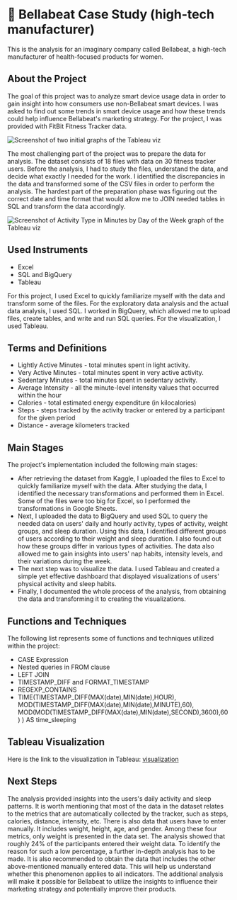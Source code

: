 # :runner: Bellabeat Case Study (high-tech manufacturer)
This is the analysis for an imaginary company called Bellabeat, a high-tech manufacturer of health-focused products for women.

## About the Project
The goal of this project was to analyze smart device usage data in order to gain insight into how consumers use non-Bellabeat smart
devices. I was asked to find out some trends in smart device usage and how these trends could help influence Bellabeat's marketing strategy.
For the project, I was provided with FitBit Fitness Tracker data.

![Screenshot of two initial graphs of the Tableau viz](https://github.com/LegendaryStarLordHV/Bellabeat_Case_Study/assets/43511883/94ab9734-9163-46ff-a427-7b0687863088)

The most challenging part of the project was to prepare the data for analysis. The dataset consists of 18 files with data on 30 fitness tracker users. Before the analysis, I had to study the files, understand the data, and decide what exactly I needed for the work. I identified the discrepancies in the data and transformed some of the CSV files in order to perform the analysis. The hardest part of the preparation phase was figuring out the correct date and time format that would allow me to JOIN needed tables in SQL and transform the data accordingly. 

![Screenshot of Activity Type in Minutes by Day of the Week graph of the Tableau viz](https://github.com/LegendaryStarLordHV/Bellabeat_Case_Study/assets/43511883/e711859d-9248-4061-9370-ffa3e320d268)


## Used Instruments
- Excel
- SQL and BigQuery
- Tableau
  
For this project, I used Excel to quickly familiarize myself with the data and transform some of the files. For the exploratory data analysis and the actual data analysis, I used SQL.
I worked in BigQuery, which allowed me to upload files, create tables, and write and run SQL queries. For the visualization, I used Tableau.

## Terms and Definitions
- Lightly Active Minutes - total minutes spent in light activity.
- Very Active Minutes - total minutes spent in very active activity.
- Sedentary Minutes - total minutes spent in sedentary activity.
- Average Intensity - all the minute-level
intensity values that occurred within the hour
- Calories - total estimated energy expenditure (in
kilocalories)
- Steps - steps tracked by the activity tracker or entered by a participant for the given period
- Distance - average kilometers tracked

## Main Stages 
The project's implementation included the following main stages:
- After retrieving the dataset from Kaggle, I uploaded the files to Excel to quickly familiarize myself with the data. After studying the data, I identified the necessary transformations and performed them in Excel. Some of the files were too big for Excel, so I performed the transformations in Google Sheets.
-  Next, I uploaded the data to BigQuery and used SQL to query the needed data on users' daily and hourly activity, types of activity, weight groups, and sleep duration. Using this data, I identified different groups of users according to their weight and sleep duration. I also found out how these groups differ in various types of activities. The data also allowed me to gain insights into users' nap habits, intensity levels, and their variations during the week.
- The next step was to visualize the data. I used Tableau and created a simple yet effective dashboard that displayed visualizations of users' physical activity and sleep habits.
- Finally, I documented the whole process of the analysis, from obtaining the data and transforming it to creating the visualizations.
  
## Functions and Techniques
The following list represents some of functions and techniques utilized within the project:
- CASE Expression
- Nested queries in FROM clause
- LEFT JOIN
- TIMESTAMP_DIFF and FORMAT_TIMESTAMP
- REGEXP_CONTAINS
- TIME(TIMESTAMP_DIFF(MAX(date),MIN(date),HOUR),
  MOD(TIMESTAMP_DIFF(MAX(date),MIN(date),MINUTE),60),
  MOD(MOD(TIMESTAMP_DIFF(MAX(date),MIN(date),SECOND),3600),60) ) AS time_sleeping

## Tableau Visualization
Here is the link to the visualization in Tableau: [visualization](https://public.tableau.com/app/profile/vlad.horbachenko/viz/BellabeatCaseStudy_17048766878430/Dashboard)

## Next Steps
The analysis provided insights into the users's daily activity and sleep patterns. It is worth mentioning that most of the data in the dataset relates to the metrics that are automatically collected by the tracker, such as steps, calories, distance, intensity, etc. There is also data that users have to enter manually. It includes weight, height, age, and gender. Among these four metrics, only weight is presented in the data set. The analysis showed that roughly 24% of the participants entered their weight data. To identify the reason for such a low percentage, a further in-depth analysis has to be made. It is also recommended to obtain the data that includes the other above-mentioned manually entered data. This will help us understand whether this phenomenon applies to all indicators. The additional analysis will make it possible for Bellabeat to utilize the insights to influence their marketing strategy and potentially improve their products.
